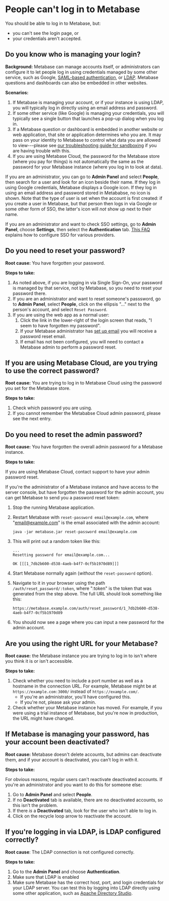 # People can't log in to Metabase

You should be able to log in to Metabase, but:

- you can't see the login page, or
- your credentials aren't accepted.

## Do you know who is managing your login?

**Background:** Metabase can manage accounts itself, or administrators can configure it to let people log in using credentials managed by some other service, such as Google, [SAML-based authentication][saml], or [LDAP][troubleshooting-ldap]. Metabase questions and dashboards can also be embedded in other websites.

**Scenarios:**

1. If Metabase is managing your account, or if your instance is using LDAP, you will typically log in directly using an email address and password.
2. If some other service (like Google) is managing your credentials, you will typically see a single button that launches a pop-up dialog when you log in.
3. If a Metabase question or dashboard is embedded in another website or web application, that site or application determines who you are. It may pass on your identity to Metabase to control what data you are allowed to view---please see [our troubleshooting guide for sandboxing][sandboxing] if you are having trouble with this.
4. If you are using Metabase Cloud, the password for the Metabase store (where you pay for things) is not automatically the same as the password for your Metabase instance (where you log in to look at data).

If you are an administrator, you can go to **Admin Panel** and select **People**, then search for a user and look for an icon beside their name. If they log in using Google credentials, Metabase displays a Google icon. If they log in using an email address and password stored in Metababse, no icon is shown. Note that the type of user is set when the account is first created: if you create a user in Metabase, but that person then logs in via Google or some other form of SSO, the latter's icon will _not_ show up next to their name.

If you are an administrator and want to check SSO settings, go to **Admin Panel**, choose **Settings**, then select the **Authentication** tab. [This FAQ][auth] explains how to configure SSO for various providers.

## Do you need to reset your password?

**Root cause:** You have forgotten your password.

**Steps to take:**

1. As noted above, if you are logging in via Single Sign-On, your password is managed by that service, not by Metabase, so you need to reset your password there.
2. If you are an administrator and want to reset someone's passsword, go to **Admin Panel**, select **People**, click on the ellipsis "..." next to the person's account, and select `Reset Password`.
3. If you are using the web app as a normal user:
   1. Click the link in the lower-right of the login screen that reads, "I seem to have forgotten my password".
   2. If your Metabase administrator has [set up email][setting-up-email] you will receive a password reset email.
   3. If email has not been configured, you will need to contact a Metabase admin to perform a password reset.

## If you are using Metabase Cloud, are you trying to use the correct password?

**Root cause:** You are trying to log in to Metabase Cloud using the password you set for the Metabase store.

**Steps to take:**

1. Check which password you are using.
2. If you cannot remember the Metababse Cloud admin password, please see the next entry.

## Do you need to reset the admin password?

**Root cause:** You have forgotten the overall admin password for a Metabase instance.

**Steps to take:**

If you are using Metabase Cloud, contact support to have your admin password reset.

If you're the administrator of a Metabase instance and have access to the server console, but have forgotten the password for the admin account, you can get Metabase to send you a password reset token:

1.  Stop the running Metabase application.
2.  Restart Metabase with `reset-password email@example.com`, where "email@example.com" is the email associated with the admin account:
    ```
    java -jar metabase.jar reset-password email@example.com
    ```
3.  This will print out a random token like this:

    ```
    ...
    Resetting password for email@example.com...

    OK [[[1_7db2b600-d538-4aeb-b4f7-0cf5b1970d89]]]
    ```

4.  Start Metabase normally again (_without_ the `reset-password` option).
5.  Navigate to it in your browser using the path `/auth/reset_password/:token`, where ":token" is the token that was generated from the step above. The full URL should look something like this:
    ```
    https://metabase.example.com/auth/reset_password/1_7db2b600-d538-4aeb-b4f7-0cf5b1970d89
    ```
6.  You should now see a page where you can input a new password for the admin account.

## Are you using the right URL for your Metabase?

**Root cause:** the Metabase instance you are trying to log in to isn't where you think it is or isn't accessible.

**Steps to take:**

1. Check whether you need to include a port number as well as a hostname in the connection URL. For example, Metabase might be at `https://example.com:3000/` instead of `https://example.com/`.
   - If you're an administrator, you'll have configured this.
   - If you're not, please ask your admin.
2. Check whether your Metabase instance has moved. For example, if you were using a trial instance of Metabase, but you're now in production, the URL might have changed.

## If Metabase is managing your password, has your account been deactivated?

**Root cause:** Metabase doesn't delete accounts, but admins can deactivate them, and if your account is deactivated, you can't log in with it.

**Steps to take:**

For obvious reasons, regular users can't reactivate deactivated accounts. If you're an administrator and you want to do this for someone else:

1. Go to **Admin Panel** and select **People**.
2. If no **Deactivated** tab is available, there are no deactivated accounts, so this isn't the problem.
3. If there _is_ a **Deactivated** tab, look for the user who isn't able to log in.
4. Click on the recycle loop arrow to reactivate the account.

## If you're logging in via LDAP, is LDAP configured correctly?

**Root cause**: The LDAP connection is not configured correctly.

**Steps to take:**

1.  Go to the **Admin Panel** and choose **Authentication**.
2.  Make sure that LDAP is enabled
3.  Make sure Metabase has the correct host, port, and login credentials for your LDAP server. You can test this by logging into LDAP directly using some other application, such as [Apache Directory Studio][ads].

[ads]: https://directory.apache.org/studio/
[auth]: ../administration-guide/sso.html
[reset-password]: ../faq/using-metabase/how-do-i-reset-my-password.html
[saml]: ../enterprise-guide/authenticating-with-saml.html
[sandboxing]: ./sandboxing.html
[setting-up-email]: ../administration-guide/02-setting-up-email.html
[troubleshooting-ldap]: ./ldap.html
